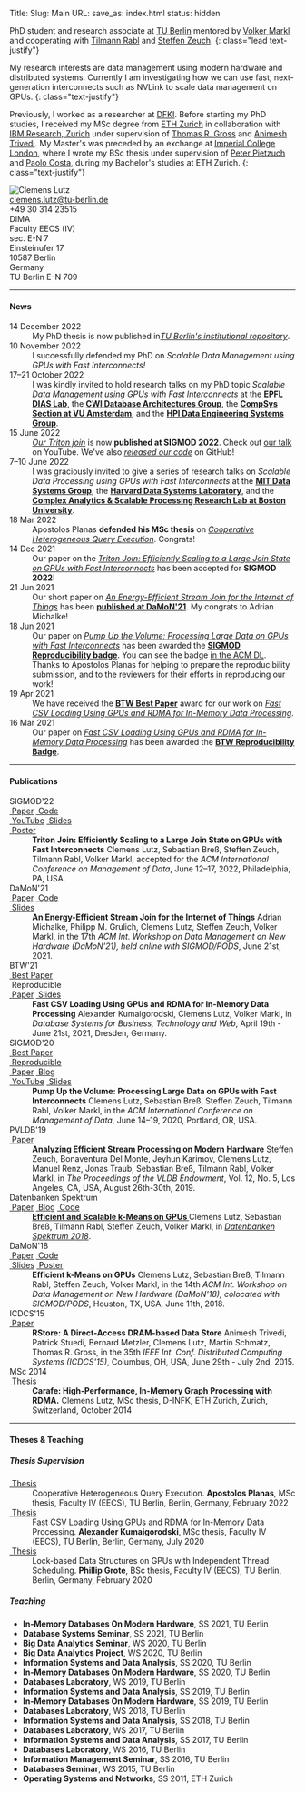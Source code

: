 Title:
Slug: Main
URL:
save_as: index.html
status: hidden

<div markdown=1 class="row">
<div class="col-xs-12 col-sm-12 col-md-8">

PhD student and research associate at
[TU Berlin](https://www.tu.berlin)
mentored by
[Volker Markl](https://www.dima.tu-berlin.de/menue/mitarbeiter/volker_markl)
and cooperating with
[Tilmann Rabl](https://hpi.de/rabl/team/prof-dr-tilmann-rabl.html)
and
[Steffen Zeuch](https://www.user.tu-berlin.de/zeuchste/).
{: class="lead text-justify"}

My research interests are data management using modern hardware and distributed systems.
Currently I am investigating how we can use fast, next-generation interconnects such as NVLink to scale data management on GPUs.
{: class="text-justify"}

Previously, I worked as a researcher at [DFKI](https://www.dfki.de/en/web/research/research-departments/intelligent-analytics-for-massive-data).
Before starting my PhD studies,
I received my MSc degree from
[ETH Zurich](https://ethz.ch/en.html)
in collaboration with
[IBM Research, Zurich](https://www.research.ibm.com/labs/zurich)
under supervision of
[Thomas R. Gross](https://www.lst.inf.ethz.ch/people/personal-pages/trg.html)
and
[Animesh Trivedi](https://animeshtrivedi.github.io).
My Master's was preceded by an exchange at
[Imperial College London](https://www.imperial.ac.uk),
where I wrote my BSc thesis under supervision of
[Peter Pietzuch](https://www.doc.ic.ac.uk/~prp)
and
[Paolo Costa](https://research.microsoft.com/en-us/um/people/pcosta),
during my Bachelor's studies at ETH Zurich.
{: class="text-justify"}

</div>
<div class="col-xs-4 col-sm-6 col-md-3">
<img alt="Clemens Lutz" src="{static}/images/clemens_image.jpg" {: class="img-thumbnail center-block"}>
</div>
<div class="col-xs-8 col-sm-6 col-md-4">
<div class="row">
<div class="col-xs-2 text-center col-minimize">
<abbr title="E-mail">
<i class="fa fa-envelope"></i>
</abbr>
</div>
<div class="col-xs-10">
<a href="mailto:clemens.lutz@tu-berlin.de">clemens.lutz@tu-berlin.de</a>
</div>
</div>
<div class="row">
<div class="col-xs-2 col-minimize">
<abbr title="Phone">
<i class="fa fa-phone"></i>
</abbr>
</div>
<div class="col-xs-10">
+49 30 314 23515
</div>
</div>
<div class="row">
<div class="col-xs-2 col-minimize">
<abbr title="Address">
<i class="fa fa-map-marker"></i>
</abbr>
</div>
<div class="col-xs-10">
DIMA<br />
Faculty EECS (IV)<br />
sec. E-N 7<br />
Einsteinufer 17<br />
10587 Berlin<br />
Germany
</div>
</div>
<div class="row">
<div class="col-xs-2 col-minimize">
<abbr title="Room">
<i class="fa fa-comments"></i>
</abbr>
</div>
<div class="col-xs-10">
TU Berlin <i class="fa fa-caret-right"></i> E-N 709
</div>
</div>
</div>
</div>
<div markdown=1 class="row">
<div class="col-sm-12">

***
#### News

<dl markdown=1 class="dl-horizontal">

<dt>
14 December 2022
</dt>
<dd>
My PhD thesis is now published in<a
href="https://depositonce.tu-berlin.de/items/a5918658-8f85-4bb5-9668-cb043526b76a"><em>TU
Berlin's institutional repository</em></a>.
</dd>

<dt>
10 November 2022
</dt>
<dd>
I successfully defended my PhD on <em>Scalable Data Management using GPUs with
Fast Interconnects!</em>
</dd>

<dt>
17&ndash;21 October 2022
</dt>
<dd>
I was kindly invited to hold research talks on my PhD topic <em>Scalable Data
Management using GPUs with Fast Interconnects</em> at the <a
href="https://www.epfl.ch/labs/dias"><strong>EPFL DIAS Lab</strong></a>, the <a
href="https://www.cwi.nl/research/groups/database-architectures"><strong>CWI
Database Architectures Group</strong></a>, the <a
href="https://www.vucompsys.net"><strong>CompSys Section at VU
Amsterdam</strong></a>, and the <a
href="https://hpi.de/rabl/home.html"><strong>HPI Data Engineering Systems
Group</strong></a>.
</dd>

<dt>
15 June 2022
</dt>
<dd>
<a href="https://doi.org/10.1145/3514221.3517911"><em>Our Triton join</em></a>
is now <strong>published at SIGMOD 2022</strong>. Check out <a
href="https://youtu.be/sOxvjcRE3OY">our talk</em></a> on YouTube. We've also <a
href="https://github.com/TU-Berlin-DIMA/fast-interconnects"><em>released our
code</em></a> on GitHub!
</dd>

<dt>
7&ndash;10 June 2022
</dt>
<dd>
I was graciously invited to give a series of research talks on <em>Scalable
Data Processing using GPUs with Fast Interconnects</em> at the <a
href="http://dsg.csail.mit.edu"><strong>MIT Data Systems Group</strong></a>,
the <a href="http://daslab.seas.harvard.edu"><strong>Harvard Data Systems
Laboratory</strong></a>, and the <a href="https://sites.bu.edu/casp"><strong>
Complex Analytics &amp; Scalable Processing Research Lab at Boston
University</strong></a>.
</dd>

<dt>
18 Mar 2022
</dt>
<dd>
Apostolos Planas <strong>defended his MSc thesis</strong> on <a
href="pdfs/msc_thesis_apostolos_planas.pdf"><em>Cooperative Heterogeneous Query
Execution</em></a>. Congrats!
</dd>

<dt>
14 Dec 2021
</dt>
<dd>
Our paper on the <a
href="pdfs/sigmod_2022_efficiently_scaling_to_a_large_join_state_on_gpus_with_fast_interconnects.pdf"><em>Triton
Join: Efficiently Scaling to a Large Join State on GPUs with Fast
Interconnects</em></a> has been accepted for <strong>SIGMOD 2022</strong>!
</dd>

<dt>
21 Jun 2021
</dt>
<dd>
Our short paper on <a
href="pdfs/damon_2021_energy_efficient_stream_join.pdf"><em>An Energy-Efficient
Stream Join for the Internet of Things</em></a> has been <a
href="https://sites.google.com/view/damon2021/"><strong>published at
DaMoN'21</strong></a>. My congrats to Adrian Michalke!
</dd>

<dt>
18 Jun 2021
</dt>
<dd>
Our paper on <a
href="pdfs/sigmod_2020_processing_large_data_on_gpus_with_fast_interconnects.pdf"><em>Pump
Up the Volume: Processing Large Data on GPUs with Fast Interconnects</em></a>
has been awarded the <a
href="https://www.acm.org/publications/policies/artifact-review-and-badging-current#reproduced"><strong>SIGMOD
Reproducibility badge</strong></a>. You can see the badge <a
href="https://dl.acm.org/doi/10.1145/3318464.3389705">in the ACM DL</a>. Thanks
to Apostolos Planas for helping to prepare the reproducibility submission, and
to the reviewers for their efforts in reproducing our work!
</dd>

<dt>
19 Apr 2021
</dt>
<dd>
We have received the <a
href="https://fb-dbis.gi.de/auszeichnungen/btw-best-paper-awards"><strong>BTW
Best Paper</strong></a> award for our work on <a
href="pdfs/btw_2021_fast_csv_loading_using_gpus.pdf"><em>Fast CSV Loading Using
GPUs and RDMA for In-Memory Data Processing</em></a>.
</dd>

<dt>
16 Mar 2021
</dt>
<dd>
Our paper on <a href="pdfs/btw_2021_fast_csv_loading_using_gpus.pdf"><em>Fast
CSV Loading Using GPUs and RDMA for In-Memory Data Processing</em></a> has been
awarded the <a
href="https://dl.gi.de/bitstream/handle/20.500.12116/35792/A1-1.pdf"><strong>BTW
Reproducibility Badge</strong></a>.
</dd>

</dl>

***
#### Publications

<dl markdown=1 class="dl-horizontal">

<dt>
<span class="label label-primary">SIGMOD'22</span><br class="hidden-xs" />
<a class="label label-default" href="pdfs/sigmod_2022_efficiently_scaling_to_a_large_join_state_on_gpus_with_fast_interconnects.pdf"><i class="fa fa-file-pdf-o"></i>&nbsp;Paper</a>
<a class="label label-default" href="https://github.com/TU-Berlin-DIMA/fast-interconnects"><i class="fa fa-github"></i>&nbsp;Code</a>
<br class="hidden-xs" />
<a class="label label-default" href="https://youtu.be/sOxvjcRE3OY"><i class="fa fa-youtube-play"></i>&nbsp;YouTube</a>
<a class="label label-default" href="pdfs/sigmod_2022_efficiently_scaling_to_a_large_join_state_on_gpus_with_fast_interconnects_slides.pdf"><i class="fa fa-file-powerpoint-o"></i>&nbsp;Slides</a>
<br class="hidden-xs" />
<a class="label label-default" href="pdfs/sigmod_2022_efficiently_scaling_to_a_large_join_state_on_gpus_with_fast_interconnects_poster.pdf"><i class="fa fa-comments"></i>&nbsp;Poster</a>
</dt>
<dd>
<strong>Triton Join: Efficiently Scaling to a Large Join State on GPUs with Fast Interconnects</strong>
Clemens Lutz, Sebastian Breß, Steffen Zeuch, Tilmann Rabl, Volker Markl, accepted for the
<em>ACM International Conference on Management of Data</em>, June 12–17, 2022, Philadelphia, PA, USA.
</dd>

<dt>
<span class="label label-primary">DaMoN'21</span><br class="hidden-xs" />
<a class="label label-default" href="pdfs/damon_2021_energy_efficient_stream_join.pdf"><i class="fa fa-file-pdf-o"></i>&nbsp;Paper</a>
<a class="label label-default" href="https://github.com/TU-Berlin-DIMA/ecoJoin"><i class="fa fa-github"></i>&nbsp;Code</a>
<br class="hidden-xs" />
<a class="label label-default" href="pdfs/damon_2021_energy_efficient_stream_join_slides.pdf"><i class="fa fa-file-powerpoint-o"></i>&nbsp;Slides</a>
</dt>
<dd>
<strong>An Energy-Efficient Stream Join for the Internet of Things</strong>
Adrian Michalke, Philipp M. Grulich, Clemens Lutz, Steffen Zeuch, Volker Markl, in the 17th <em>ACM Int. Workshop on Data Management on New Hardware (DaMoN'21), held online with SIGMOD/PODS</em>, June 21st, 2021.
</dd>

<dt>
<span class="label label-primary">BTW'21</span><br class="hidden-xs" />
<a class="label label-warning" href="https://fb-dbis.gi.de/auszeichnungen/btw-best-paper-awards"><i class="fa fa-trophy"></i>&nbsp;Best Paper</a>
<br class="hidden-xs" />
<span class="label label-warning"><i class="fa fa-trophy"></i>&nbsp;Reproducible</span>
<br class="hidden-xs" />
<a class="label label-default" href="pdfs/btw_2021_fast_csv_loading_using_gpus.pdf"><i class="fa fa-file-pdf-o"></i>&nbsp;Paper</a>
<a class="label label-default" href="pdfs/btw_2021_fast_csv_loading_using_gpus_slides.pdf"><i class="fa fa-file-powerpoint-o"></i>&nbsp;Slides</a>
</dt>
<dd>
<strong>Fast CSV Loading Using GPUs and RDMA for In-Memory Data Processing</strong>
Alexander Kumaigorodski, Clemens Lutz, Volker Markl, in
<em>Database Systems for Business, Technology and Web</em>, April 19th - June 21st, 2021, Dresden, Germany.
</dd>

<dt>
<span class="label label-primary">SIGMOD'20</span><br class="hidden-xs" />
<a class="label label-warning" href="https://sigmod2020.org/sigmod_awards.shtml"><i class="fa fa-trophy"></i>&nbsp;Best Paper</a>
<br class="hidden-xs" />
<a class="label label-warning" href="https://dl.acm.org/doi/10.1145/3318464.3389705"><i class="fa fa-trophy"></i>&nbsp;Reproducible</a>
<br class="hidden-xs" />
<a class="label label-default" href="pdfs/sigmod_2020_processing_large_data_on_gpus_with_fast_interconnects.pdf"><i class="fa fa-file-pdf-o"></i>&nbsp;Paper</a>
<a class="label label-default" href="{filename}/20200507_fast_interconnects/fast_interconnects.md"><i class="fa fa-pencil"></i>&nbsp;Blog</a>
<br class="hidden-xs" />
<a class="label label-default" href="https://youtu.be/HAFBkNLGOhI"><i class="fa fa-youtube-play"></i>&nbsp;YouTube</a>
<a class="label label-default" href="pdfs/sigmod_2020_processing_large_data_on_gpus_with_fast_interconnects_slides.pdf"><i class="fa fa-file-powerpoint-o"></i>&nbsp;Slides</a>
</dt>
<dd>
<strong>Pump Up the Volume: Processing Large Data on GPUs with Fast Interconnects</strong>
Clemens Lutz, Sebastian Breß, Steffen Zeuch, Tilmann Rabl, Volker Markl, in the
<em>ACM International Conference on Management of Data</em>, June 14–19, 2020, Portland, OR, USA.
</dd>

<dt>
<span class="label label-primary">PVLDB'19</span><br class="hidden-xs" />
<a class="label label-default" href="pdfs/pvldb_2019_analyzing_efficient_stream_processing.pdf"><i class="fa fa-file-pdf-o"></i>&nbsp;Paper</a>
</dt>
<dd>
<strong>Analyzing Efficient Stream Processing on Modern Hardware</strong>
Steffen Zeuch, Bonaventura Del Monte, Jeyhun Karimov, Clemens Lutz, Manuel Renz, Jonas Traub, Sebastian Breß, Tilmann Rabl, Volker Markl, in
<em>The Proceedings of the VLDB Endowment</em>, Vol. 12, No. 5, Los Angeles, CA, USA, August 26th-30th, 2019.
</dd>

<dt>
<span class="label label-primary">Datenbanken Spektrum</span><br class="hidden-xs" />
<a class="label label-default" href="pdfs/datenbanken_spektrum_2018_efficient_and_scalable_kmeans_on_gpus_accepted_manuscript.pdf"><i class="fa fa-file-pdf-o"></i>&nbsp;Paper</a>
<a class="label label-default" href="https://web.archive.org/web/20201229210251/https://e2data.eu/blog/showcasing-the-potential-of-gpu-acceleration-in-data-analytics"><i class="fa fa-pencil"></i>&nbsp;Blog</a>
<a class="label label-default" href="https://github.com/TU-Berlin-DIMA/CL-kmeans"><i class="fa fa-github"></i>&nbsp;Code</a>
</dt>
<dd>
<strong>
<a href="#" data-toggle="tooltip" title="This is a post-peer-review, pre-copyedit version of an article published in Datenbanken Spektrum. The final authenticated version is available online at: https://doi.org/10.1007/s13222-018-0293-x">
Efficient and Scalable k-Means on GPUs
</a>
</strong>
Clemens Lutz, Sebastian Breß, Tilmann Rabl, Steffen Zeuch, Volker Markl, in <a href="https://doi.org/10.1007/s13222-018-0293-x"><em>Datenbanken Spektrum 2018</em></a>.
</dd>

<dt>
<span class="label label-primary">DaMoN'18</span><br class="hidden-xs" />
<a class="label label-default" href="pdfs/damon_2018_efficient_k-means_on_gpus.pdf"><i class="fa fa-file-pdf-o"></i>&nbsp;Paper</a>
<a class="label label-default" href="https://github.com/TU-Berlin-DIMA/CL-kmeans"><i class="fa fa-github"></i>&nbsp;Code</a>
<br class="hidden-xs" />
<a class="label label-default" href="pdfs/damon_2018_efficient_k-means_on_gpus_slides.pdf"><i class="fa fa-file-powerpoint-o"></i>&nbsp;Slides</a>
<a class="label label-default" href="pdfs/damon_2018_efficient_k-means_on_gpus_poster.pdf"><i class="fa fa-comments"></i>&nbsp;Poster</a>
</dt>
<dd>
<strong>Efficient k-Means on GPUs</strong>
Clemens Lutz, Sebastian Breß, Tilmann Rabl, Steffen Zeuch, Volker Markl, in the 14th <em>ACM Int. Workshop on Data Management on New Hardware (DaMoN'18), colocated with SIGMOD/PODS</em>, Houston, TX, USA, June 11th, 2018.
</dd>

<dt>
<span class="label label-primary">ICDCS'15</span><br class="hidden-xs" />
<a class="label label-default" href="http://ieeexplore.ieee.org/xpl/articleDetails.jsp?arnumber=7164952"><i class="fa fa-external-link"></i>&nbsp;Paper</a>
</dt>
<dd>
<strong>RStore: A Direct-Access DRAM-based Data Store</strong>
Animesh Trivedi, Patrick Stuedi, Bernard Metzler, Clemens Lutz, Martin Schmatz, Thomas R. Gross, in the 35th <em>IEEE Int. Conf. Distributed Computing Systems (ICDCS'15)</em>, Columbus, OH, USA, June 29th - July 2nd, 2015.
</dd>

<dt>
<span class="label label-primary">MSc 2014</span><br class="hidden-xs" />
<a class="label label-default" href="pdfs/msc_thesis_clemens_lutz.pdf"><i class="fa fa-file-pdf-o"></i>&nbsp;Thesis</a>
</dt>
<dd>
<strong>Carafe: High-Performance, In-Memory Graph Processing with RDMA.</strong>
Clemens Lutz, MSc thesis, D-INFK, ETH Zurich, Zurich, Switzerland, October 2014
</dd>
</dl>

***
#### Theses & Teaching

##### Thesis Supervision

<dl markdown=1 class="dl-horizontal">

<dt>
<a class="label label-default" href="pdfs/msc_thesis_apostolos_planas.pdf"><i class="fa fa-file-pdf-o"></i>&nbsp;Thesis</a>
</dt>
<dd>
Cooperative Heterogeneous Query Execution.
<strong>Apostolos Planas</strong>, MSc thesis, Faculty IV (EECS), TU Berlin, Berlin, Germany, February 2022
</dd>

<dt>
<a class="label label-default" href="pdfs/msc_thesis_alexander_kumaigorodski.pdf"><i class="fa fa-file-pdf-o"></i>&nbsp;Thesis</a>
</dt>
<dd>
Fast CSV Loading Using GPUs and RDMA for In-Memory Data Processing.
<strong>Alexander Kumaigorodski</strong>, MSc thesis, Faculty IV (EECS), TU Berlin, Berlin, Germany, July 2020
</dd>

<dt>
<a class="label label-default" href="pdfs/bsc_thesis_phillip_grote.pdf"><i class="fa fa-file-pdf-o"></i>&nbsp;Thesis</a>
</dt>
<dd>
Lock-based Data Structures on GPUs with Independent Thread Scheduling.
<strong>Phillip Grote</strong>, BSc thesis, Faculty IV (EECS), TU Berlin, Berlin, Germany, February 2020
</dd>

</dl>

##### Teaching

- **In-Memory Databases On Modern Hardware**, SS 2021, TU Berlin
- **Database Systems Seminar**, SS 2021, TU Berlin
- **Big Data Analytics Seminar**, WS 2020, TU Berlin
- **Big Data Analytics Project**, WS 2020, TU Berlin
- **Information Systems and Data Analysis**, SS 2020, TU Berlin
- **In-Memory Databases On Modern Hardware**, SS 2020, TU Berlin
- **Databases Laboratory**, WS 2019, TU Berlin
- **Information Systems and Data Analysis**, SS 2019, TU Berlin
- **In-Memory Databases On Modern Hardware**, SS 2019, TU Berlin
- **Databases Laboratory**, WS 2018, TU Berlin
- **Information Systems and Data Analysis**, SS 2018, TU Berlin
- **Databases Laboratory**, WS 2017, TU Berlin
- **Information Systems and Data Analysis**, SS 2017, TU Berlin
- **Databases Laboratory**, WS 2016, TU Berlin
- **Information Management Seminar**, SS 2016, TU Berlin
- **Databases Seminar**, WS 2015, TU Berlin
- **Operating Systems and Networks**, SS 2011, ETH Zurich

</div>
</div>
